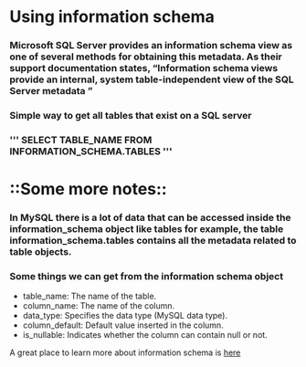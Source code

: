 <h1>Using information schema</h1>

<h3> Microsoft SQL Server provides an information schema view as one of several methods for obtaining this metadata. As their support documentation states, “Information schema views provide an internal, system table-independent view of the SQL Server metadata ”</h3>

<h3>Simple way to get all tables that exist on a SQL server</h3>
<h3>
'''
SELECT TABLE_NAME FROM INFORMATION_SCHEMA.TABLES
'''
</h3>


<h1>::Some more notes::</h1>
<h3>In MySQL there is a lot of data that can be accessed inside the information_schema object like tables for example, the table information_schema.tables contains all the metadata related to table objects.</h3>

<h3>Some things we can get from the information schema object</h3>
<ul>

<li>table_name: The name of the table.</li>
<li>column_name: The name of the column.</li>
<li>data_type: Specifies the data type (MySQL data type).</li>
<li>column_default: Default value inserted in the column.</li>
<li>is_nullable: Indicates whether the column can contain null or not.</li>
</ul>

A great place to learn more about information schema is [here](https://dev.mysql.com/doc/refman/8.0/en/information-schema.html)